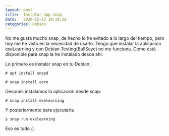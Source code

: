 ```yaml
---
layout: post
title:  Instalar app snap
date:   2020-12-23 10:10:32
categories: Debian
---
```

No me gusta mucho snap, de hecho lo he evitado a lo largo del tiempo, pero hoy me he visto en la necesidad de usarlo. Tengo que instalar la aplicación exeLearning y con Debian Testing(BullSeye) no me funciona. Como está disponible para snap la he instalado desde ahí.

Lo primero es instalar snap en tu Debian:

`# apt install snapd`

`# snap install core`

Después instalamos la aplicación desde snap:

`# snap install exelearning`

Y posteriormente para ejecutarla

`$ snap run exelearning`

Eso es todo :)
